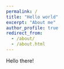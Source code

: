 ```yaml
---
permalink: /
title: "Hello world"
excerpt: "About me"
author_profile: true
redirect_from: 
  - /about/
  - /about.html
---
```


Hello there!


